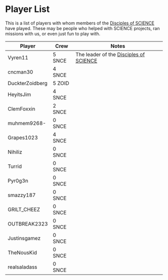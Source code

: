 # Player List

This is a list of players with whom members of the [Disciples of SCIENCE](https://socialclub.rockstargames.com/crew/disciples_of_science) have played. These may be people who helped with SCIENCE projects, ran missions with us, or even just fun to play with. 

|            Player            |               Crew               |            Notes            |
|------------------------------|----------------------------------|-----------------------------|
| <span>Vyren11</span>         | <span class="crew">5 SNCE</span> | The leader of the [Disciples of SCIENCE](https://socialclub.rockstargames.com/crew/disciples_of_science) |
| <span>cncman30</span>        | <span class="crew">4 SNCE</span> |                             |
| <span>DuckterZoidberg</span> | <span class="crew">5 ZOID</span> |                             |
| <span>HeyitsJim</span>       | <span class="crew">4 SNCE</span> |                             |
| <span>ClemFoxxin</span>      | <span class="crew">2 SNCE</span> |                             |
| <span>muhmem9268-</span>     | <span class="crew">0 SNCE</span> |                             |
| <span>Grapes1023</span>      | <span class="crew">4 SNCE</span> |                             |
| <span>Nihiliz</span>         | <span class="crew">0 SNCE</span> |                             |
| <span>Turrid</span>          | <span class="crew">0 SNCE</span> |                             |
| <span>Pyr0g3n</span>         | <span class="crew">0 SNCE</span> |                             |
| <span>smazzy187</span>       | <span class="crew">0 SNCE</span> |                             |
| <span>GRILT_CHEEZ</span>     | <span class="crew">0 SNCE</span> |                             |
| <span>OUTBREAK2323</span>    | <span class="crew">0 SNCE</span> |                             |
| <span>Justinsgamez</span>    | <span class="crew">0 SNCE</span> |                             |
| <span>TheNousKid</span>      | <span class="crew">0 SNCE</span> |                             |
| <span>realsaladass</span>    | <span class="crew">0 SNCE</span> |                             |
